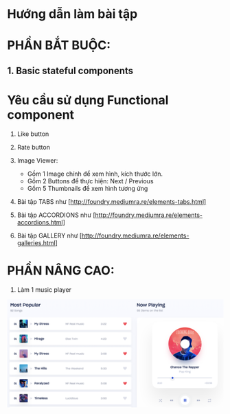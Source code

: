 # Hướng dẫn làm bài tập

# PHẦN BẮT BUỘC:

## 1. Basic stateful components

# Yêu cầu sử dụng Functional component

1. Like button
2. Rate button
3. Image Viewer:

   - Gồm 1 Image chính để xem hình, kích thước lớn.
   - Gồm 2 Buttons để thực hiện: Next / Previous
   - Gồm 5 Thumbnails để xem hình tương ứng

4. Bài tập TABS như [http://foundry.mediumra.re/elements-tabs.html]
5. Bài tập ACCORDIONS như [http://foundry.mediumra.re/elements-accordions.html]
6. Bài tập GALLERY như [http://foundry.mediumra.re/elements-galleries.html]

# PHẦN NÂNG CAO:

1. Làm 1 music player

![](https://github.com/ngothanhtung/reactjs-tutorials/blob/master/3-Homeworks/Session03/MusicPlayer.png?raw=true)

